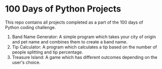 # 100 Days of Python Projects

This repo contains all projects completed as a part of the 100 days of Python coding challenge.

1. Band Name Generator: A simple program which takes your city of origin and pet name and combines them to create a band name.
2. Tip Calculator: A program which calculates a tip based on the number of people splitting and tip percentage.
3. Treasure Island: A game which has different outcomes depending on the user's choice.

